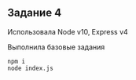 <h2>Задание 4</h2>

<p>Использовала Node v10, Express v4</p>
<p>Выполнила базовые задания</p>

```
npm i
node index.js
```
